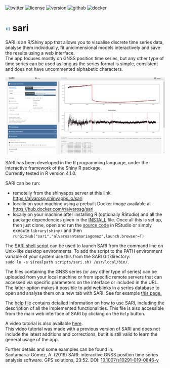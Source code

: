 ![twitter](https://img.shields.io/twitter/follow/timeserious?style=social)
![license](https://img.shields.io/github/license/alvarosantamariagomez/sari)
![version](https://img.shields.io/badge/version-septiembre%202023-blue)
![github](https://img.shields.io/github/languages/code-size/alvarosantamariagomez/sari?color=g)
![docker](https://img.shields.io/docker/image-size/alvarosg/sari?color=g)

# ![SARI logo](/www/favicon.png) sari 

SARI is an R/Shiny app that allows you to visualise discrete time series data, analyse them individually, fit unidimensional models interactively and save the results using a web interface.  
The app focuses mostly on GNSS position time series, but any other type of time series can be used as long as the series format is simple, consistent and does not have uncommented alphabetic characters.

![SARI screenshot](/www/screenshot.png)


SARI has been developed in the R programming language, under the interactive framework of the Shiny R package.  
Currently tested in R version 4.1.0.

SARI can be run:  
- remotelly from the shinyapps server at this link https://alvarosg.shinyapps.io/sari
- locally on your machine using a prebuilt Docker image available at https://hub.docker.com/r/alvarosg/sari  
- locally on your machine after installing R (optionally RStudio) and all the package dependencies given in the [INSTALL](INSTALL) file. Once all this is set up, then just clone, open and run the [source code](app.R) in RStudio or simply execute `library(shiny)` and then `runGitHub("sari","alvarosantamariagomez",launch.browser=T)`  

The [SARI shell script](/scripts/sari.sh) can be used to launch SARI from the command line on Unix-like desktop environments. To add the script to the PATH environment variable of your system use this from the SARI Git directory:  
`sudo ln -s $(realpath scripts/sari.sh) /usr/local/bin/.`

The files containing the GNSS series (or any other type of series) can be uploaded from your local machine or from specific remote servers that can accessed via specific parameters on the interface or included in the URL. The latter option makes it possible to add weblinks in a series database to open and analyse them on a new tab with SARI. See for example [this page.](https://www.poleterresolide.fr/geodesy-plotter/#/station/TLSE00FRA)

The [help file](/www/about.pdf) contains detailed information on how to use SARI, including the description of all the implemented functionalities. This file is also accessible from the main web interface of SARI by clicking on the `Help` button.  

A video tutorial is also available [here](https://youtu.be/Zt61jzehhoc).  
This video tutorial was made with a previous version of SARI and does not include the latest additions and corrections, but it is still valid to learn the general usage of the app.

Further details and some examples can be found in:  
Santamaría-Gómez, A. (2019) SARI: interactive GNSS position time series analysis software. GPS solutions, 23:52. DOI: [10.1007/s10291-019-0846-y](https://link.springer.com/article/10.1007/s10291-019-0846-y)